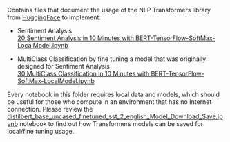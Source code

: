 Contains files that document the usage of the NLP Transformers library from [HuggingFace](https://huggingface.co/transformers/quicktour.html#quick-tour)
to implement:

- Sentiment Analysis  
  [20 Sentiment Analysis in 10 Minutes with BERT-TensorFlow-SoftMax-LocalModel.ipynb](20%20Sentiment%20Analysis%20in%2010%20Minutes%20with%20BERT-TensorFlow-SoftMax-LocalModel.ipynb)  

- MultiClass Classification by fine tuning a model that was originally designed for Sentiment Analysis  
  [30 MultiClass Classification in 10 Minutes with BERT-TensorFlow-SoftMax-LocalModel.ipynb](30%20MultiClass%20Classification%20in%2010%20Minutes%20with%20BERT-TensorFlow-SoftMax-LocalModel.ipynb)  

Every notebook in this folder requires local data and models, which should be useful for those who compute
in an environment that has no Internet connection. Please review the [distilbert_base_uncased_finetuned_sst_2_english_Model_Download_Save.ipynb](../distilbert_base_uncased_finetuned_sst_2_english_Model_Download_Save.ipynb) notebook to find out how Transformers
models can be saved for local/fine tuning usage.